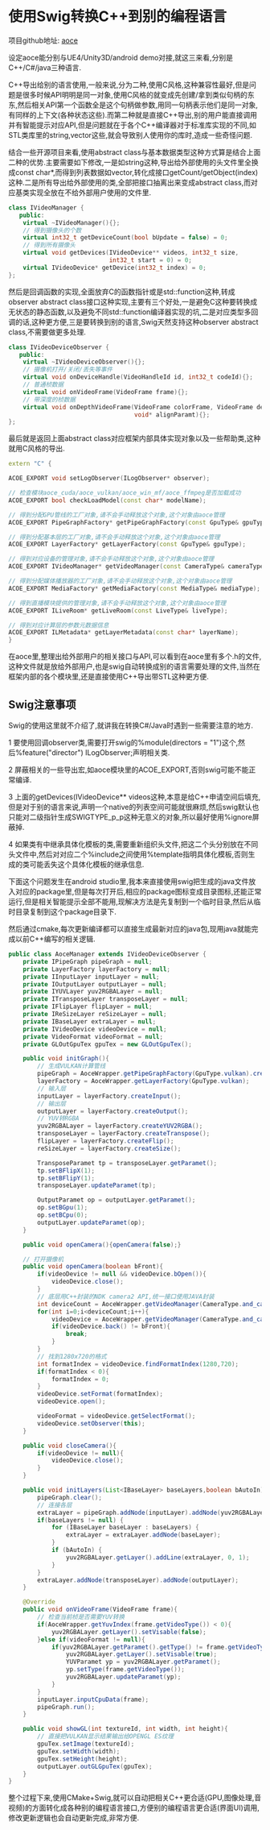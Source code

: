 # 使用Swig转换C++到别的编程语言

项目github地址: [aoce](https://github.com/xxxzhou/aoce)

设定aoce能分别与UE4/Unity3D/android demo对接,就这三来看,分别是C++/C#/java三种语言.

C++导出给别的语言使用,一般来说,分为二种,使用C风格,这种兼容性最好,但是问题是很多时候API明明是同一对象,使用C风格的就变成先创建/拿到类似句柄的东东,然后相关API第一个函数全是这个句柄做参数,用同一句柄表示他们是同一对象,有同样的上下文(各种状态这些).而第二种就是直接C++导出,别的用户能直接调用并有智能提示对应API,但是问题就在于各个C++编译器对于标准库实现的不同,如STL类库里的string,vector这些,就会导致别人使用你的库时,造成一些奇怪问题.

结合一些开源项目来看,使用abstract class与基本数据类型这种方式算是结合上面二种的优势.主要需要如下修改,一是如string这种,导出给外部使用的头文件里全换成const char*,而得到列表数据如vector,转化成接口getCount/getObject(index)这种.二是所有导出给外部使用的类,全部把接口抽离出来变成abstract class,而对应基类实现全放在不给外部用户使用的文件里.

``` c++
class IVideoManager {
   public:
    virtual ~IVideoManager(){};
    // 得到摄像头的个数
    virtual int32_t getDeviceCount(bool bUpdate = false) = 0;
    // 得到所有摄像头
    virtual void getDevices(IVideoDevice** videos, int32_t size,
                            int32_t start = 0) = 0;
    virtual IVideoDevice* getDevice(int32_t index) = 0;
};
```

然后是回调函数的实现,全面放弃C的函数指针或是std::function这种,转成observer abstract class接口这种实现,主要有三个好处,一是避免C这种要转换成无状态的静态函数,以及避免不同std::function编译器实现的坑,二是对应类型多回调的话,这种更方便,三是要转换到别的语言,Swig天然支持这种observer abstract class,不需要做更多处理.

``` c++
class IVideoDeviceObserver {
   public:
    virtual ~IVideoDeviceObserver(){};
    // 摄像机打开/关闭/丢失等事件
    virtual void onDeviceHandle(VideoHandleId id, int32_t codeId){};
    // 普通桢数据
    virtual void onVideoFrame(VideoFrame frame){};
    // 带深度的桢数据
    virtual void onDepthVideoFrame(VideoFrame colorFrame, VideoFrame depthFrame,
                                   void* alignParamt){};
};
```

最后就是返回上面abstract class对应框架内部具体实现对象以及一些帮助类,这种就用C风格的导出.

``` c++
extern "C" {

ACOE_EXPORT void setLogObserver(ILogObserver* observer);

// 检查模块aoce_cuda/aoce_vulkan/aoce_win_mf/aoce_ffmpeg是否加载成功
ACOE_EXPORT bool checkLoadModel(const char* modelName);

// 得到分配GPU管线的工厂对象,请不会手动释放这个对象,这个对象由aoce管理
ACOE_EXPORT PipeGraphFactory* getPipeGraphFactory(const GpuType& gpuType);

// 得到分配基本层的工厂对象,请不会手动释放这个对象,这个对象由aoce管理
ACOE_EXPORT LayerFactory* getLayerFactory(const GpuType& gpuType);

// 得到对应设备的管理对象,请不会手动释放这个对象,这个对象由aoce管理
ACOE_EXPORT IVideoManager* getVideoManager(const CameraType& cameraType);

// 得到分配媒体播放器的工厂对象,请不会手动释放这个对象,这个对象由aoce管理
ACOE_EXPORT MediaFactory* getMediaFactory(const MediaType& mediaType);

// 得到直播模块提供的管理对象,请不会手动释放这个对象,这个对象由aoce管理
ACOE_EXPORT ILiveRoom* getLiveRoom(const LiveType& liveType);

// 得到对应计算层的参数元数据信息
ACOE_EXPORT ILMetadata* getLayerMetadata(const char* layerName);
}
```

在aoce里,整理出给外部用户的相关接口与API,可以看到在aoce里有多个.h的文件,这种文件就是放给外部用户,也是swig自动转换成别的语言需要处理的文件,当然在框架内部的各个模块里,还是直接使用C++导出带STL这种更方便.

## Swig注意事项

Swig的使用这里就不介绍了,就讲我在转换C#/Java时遇到一些需要注意的地方.

1 要使用回调observer类,需要打开swig的%module(directors = "1")这个,然后%feature("director") ILogObserver;声明相关类.

2 屏蔽相关的一些导出宏,如aoce模块里的ACOE_EXPORT,否则swig可能不能正常编译.

3 上面的getDevices(IVideoDevice** videos这种,本意是给C++申请空间后填充,但是对于别的语言来说,声明一个native的列表空间可能就很麻烦,然后swig默认也只能对二级指针生成SWIGTYPE_p_p这种无意义的对象,所以最好使用%ignore屏蔽掉.

4 如果类有中继承具体化模板的类,需要重新组织头文件,把这二个头分别放在不同头文件中,然后对对应二个%include之间使用%template指明具体化模板,否则生成的类可能丢失这个具体化模板的继承信息.

下面这个问题发生在android studio里,我本来直接使用swig把生成的java文件放入对应的package里,但是每次打开后,相应的package图标变成目录图标,还能正常运行,但是相关智能提示全部不能用,现解决方法是先复制到一个临时目录,然后从临时目录复制到这个package目录下.

然后通过cmake,每次更新编译都可以直接生成最新对应的java包,现用java就能完成以前C++编写的相关逻辑.

```java
public class AoceManager extends IVideoDeviceObserver {
    private IPipeGraph pipeGraph = null;
    private LayerFactory layerFactory = null;
    private IInputLayer inputLayer = null;
    private IOutputLayer outputLayer = null;
    private IYUVLayer yuv2RGBALayer = null;
    private ITransposeLayer transposeLayer = null;
    private IFlipLayer flipLayer = null;
    private IReSizeLayer reSizeLayer = null;
    private IBaseLayer extraLayer = null;
    private IVideoDevice videoDevice = null;
    private VideoFormat videoFormat = null;
    private GLOutGpuTex gpuTex = new GLOutGpuTex();

    public void initGraph(){
        // 生成VULKAN计算管线
        pipeGraph = AoceWrapper.getPipeGraphFactory(GpuType.vulkan).createGraph();
        layerFactory = AoceWrapper.getLayerFactory(GpuType.vulkan);
        // 输入层
        inputLayer = layerFactory.createInput();
        // 输出层
        outputLayer = layerFactory.createOutput();
        // YUV转RGBA
        yuv2RGBALayer = layerFactory.createYUV2RGBA();
        transposeLayer = layerFactory.createTranspose();
        flipLayer = layerFactory.createFlip();
        reSizeLayer = layerFactory.createSize();

        TransposeParamet tp = transposeLayer.getParamet();
        tp.setBFlipX(1);
        tp.setBFlipY(1);
        transposeLayer.updateParamet(tp);

        OutputParamet op = outputLayer.getParamet();
        op.setBGpu(1);
        op.setBCpu(0);
        outputLayer.updateParamet(op);
    }

    public void openCamera(){openCamera(false);}

    // 打开摄像机
    public void openCamera(boolean bFront){
        if(videoDevice != null && videoDevice.bOpen()){
            videoDevice.close();
        }
        // 底层用C++封装的NDK camera2 API,统一接口使用JAVA封装
        int deviceCount = AoceWrapper.getVideoManager(CameraType.and_camera2).getDeviceCount();
        for(int i=0;i<deviceCount;i++){
            videoDevice = AoceWrapper.getVideoManager(CameraType.and_camera2).getDevice(i);
            if(videoDevice.back() != bFront){
                break;
            }
        }
        // 找到1280x720的格式
        int formatIndex = videoDevice.findFormatIndex(1280,720);
        if(formatIndex < 0){
            formatIndex = 0;
        }
        videoDevice.setFormat(formatIndex);
        videoDevice.open();

        videoFormat = videoDevice.getSelectFormat();
        videoDevice.setObserver(this);
    }

    public void closeCamera(){
        if(videoDevice != null){
            videoDevice.close();
        }
    }

    public void initLayers(List<IBaseLayer> baseLayers,boolean bAutoIn){
        pipeGraph.clear();
        // 连接各层
        extraLayer = pipeGraph.addNode(inputLayer).addNode(yuv2RGBALayer);
        if(baseLayers != null) {
            for (IBaseLayer baseLayer : baseLayers) {
                extraLayer = extraLayer.addNode(baseLayer);
            }
            if (bAutoIn) {
                yuv2RGBALayer.getLayer().addLine(extraLayer, 0, 1);
            }
        }
        extraLayer.addNode(transposeLayer).addNode(outputLayer);
    }

    @Override
    public void onVideoFrame(VideoFrame frame){
        // 检查当前桢是否需要YUV转换
        if(AoceWrapper.getYuvIndex(frame.getVideoType()) < 0){
            yuv2RGBALayer.getLayer().setVisable(false);
        }else if(videoFormat != null){
            if(yuv2RGBALayer.getParamet().getType() != frame.getVideoType()){
                yuv2RGBALayer.getLayer().setVisable(true);
                YUVParamet yp = yuv2RGBALayer.getParamet();
                yp.setType(frame.getVideoType());
                yuv2RGBALayer.updateParamet(yp);
            }
        }
        inputLayer.inputCpuData(frame);
        pipeGraph.run();
    }

    public void showGL(int textureId, int width, int height){
        // 直接把VULKAN显示结果输出给OPENGL ES纹理
        gpuTex.setImage(textureId);
        gpuTex.setWidth(width);
        gpuTex.setHeight(height);
        outputLayer.outGLGpuTex(gpuTex);
    }
}

```

整个过程下来,使用CMake+Swig,就可以自动把相关C++更合适(GPU,图像处理,音视频)的方面转化成各种别的编程语言接口,方便别的编程语言更合适(界面UI)调用,修改更新逻辑也会自动更新完成,非常方便.
